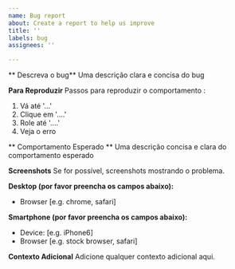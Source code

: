 ```yaml
---
name: Bug report
about: Create a report to help us improve
title: ''
labels: bug
assignees: ''

---
```


** Descreva o bug**
Uma descrição clara e concisa do bug

**Para Reproduzir**
Passos para reproduzir o comportamento :
1. Vá até '...'
2. Clique em '....'
3. Role até '....'
4. Veja o erro

** Comportamento Esperado **
Uma descrição concisa e clara do comportamento esperado

**Screenshots**
Se for possível, screenshots mostrando o problema.

**Desktop (por favor preencha os campos abaixo):**
 - Browser [e.g. chrome, safari]

**Smartphone (por favor preencha os campos abaixo):**
 - Device: [e.g. iPhone6]
 - Browser [e.g. stock browser, safari]

**Contexto Adicional**
Adicione qualquer contexto adicional aqui.
